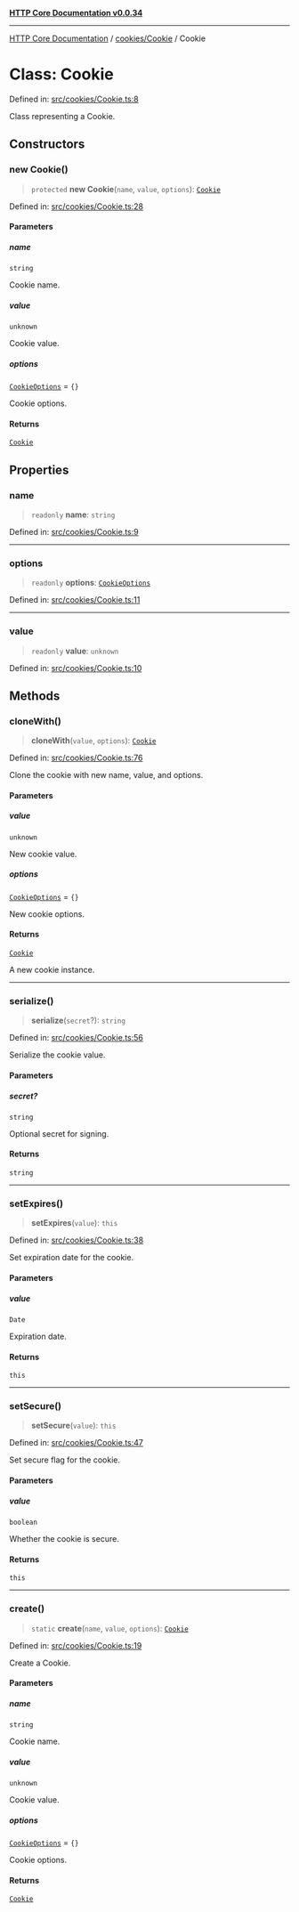 [**HTTP Core Documentation v0.0.34**](../../../README.md)

***

[HTTP Core Documentation](../../../modules.md) / [cookies/Cookie](../README.md) / Cookie

# Class: Cookie

Defined in: [src/cookies/Cookie.ts:8](https://github.com/stonemjs/http-core/blob/424f80742be298e137f118c0e2e80266a8a78f3c/src/cookies/Cookie.ts#L8)

Class representing a Cookie.

## Constructors

### new Cookie()

> `protected` **new Cookie**(`name`, `value`, `options`): [`Cookie`](Cookie.md)

Defined in: [src/cookies/Cookie.ts:28](https://github.com/stonemjs/http-core/blob/424f80742be298e137f118c0e2e80266a8a78f3c/src/cookies/Cookie.ts#L28)

#### Parameters

##### name

`string`

Cookie name.

##### value

`unknown`

Cookie value.

##### options

[`CookieOptions`](../../../declarations/interfaces/CookieOptions.md) = `{}`

Cookie options.

#### Returns

[`Cookie`](Cookie.md)

## Properties

### name

> `readonly` **name**: `string`

Defined in: [src/cookies/Cookie.ts:9](https://github.com/stonemjs/http-core/blob/424f80742be298e137f118c0e2e80266a8a78f3c/src/cookies/Cookie.ts#L9)

***

### options

> `readonly` **options**: [`CookieOptions`](../../../declarations/interfaces/CookieOptions.md)

Defined in: [src/cookies/Cookie.ts:11](https://github.com/stonemjs/http-core/blob/424f80742be298e137f118c0e2e80266a8a78f3c/src/cookies/Cookie.ts#L11)

***

### value

> `readonly` **value**: `unknown`

Defined in: [src/cookies/Cookie.ts:10](https://github.com/stonemjs/http-core/blob/424f80742be298e137f118c0e2e80266a8a78f3c/src/cookies/Cookie.ts#L10)

## Methods

### cloneWith()

> **cloneWith**(`value`, `options`): [`Cookie`](Cookie.md)

Defined in: [src/cookies/Cookie.ts:76](https://github.com/stonemjs/http-core/blob/424f80742be298e137f118c0e2e80266a8a78f3c/src/cookies/Cookie.ts#L76)

Clone the cookie with new name, value, and options.

#### Parameters

##### value

`unknown`

New cookie value.

##### options

[`CookieOptions`](../../../declarations/interfaces/CookieOptions.md) = `{}`

New cookie options.

#### Returns

[`Cookie`](Cookie.md)

A new cookie instance.

***

### serialize()

> **serialize**(`secret`?): `string`

Defined in: [src/cookies/Cookie.ts:56](https://github.com/stonemjs/http-core/blob/424f80742be298e137f118c0e2e80266a8a78f3c/src/cookies/Cookie.ts#L56)

Serialize the cookie value.

#### Parameters

##### secret?

`string`

Optional secret for signing.

#### Returns

`string`

***

### setExpires()

> **setExpires**(`value`): `this`

Defined in: [src/cookies/Cookie.ts:38](https://github.com/stonemjs/http-core/blob/424f80742be298e137f118c0e2e80266a8a78f3c/src/cookies/Cookie.ts#L38)

Set expiration date for the cookie.

#### Parameters

##### value

`Date`

Expiration date.

#### Returns

`this`

***

### setSecure()

> **setSecure**(`value`): `this`

Defined in: [src/cookies/Cookie.ts:47](https://github.com/stonemjs/http-core/blob/424f80742be298e137f118c0e2e80266a8a78f3c/src/cookies/Cookie.ts#L47)

Set secure flag for the cookie.

#### Parameters

##### value

`boolean`

Whether the cookie is secure.

#### Returns

`this`

***

### create()

> `static` **create**(`name`, `value`, `options`): [`Cookie`](Cookie.md)

Defined in: [src/cookies/Cookie.ts:19](https://github.com/stonemjs/http-core/blob/424f80742be298e137f118c0e2e80266a8a78f3c/src/cookies/Cookie.ts#L19)

Create a Cookie.

#### Parameters

##### name

`string`

Cookie name.

##### value

`unknown`

Cookie value.

##### options

[`CookieOptions`](../../../declarations/interfaces/CookieOptions.md) = `{}`

Cookie options.

#### Returns

[`Cookie`](Cookie.md)
